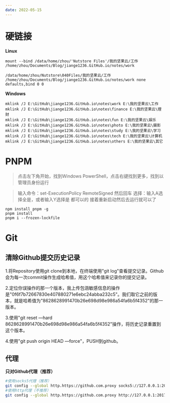 ```yaml
---
date: 2022-05-15
---
```


# 硬链接

**Linux**

```
mount --bind /data/home/zhou/'Nutstore Files'/我的坚果云/工作 /home/zhou/Documents/Blog/jiange1236.GitHub.io/notes/work
```

<!-- vi /etc/fstab -->

```
/data/home/zhou/Nutstore\040Files/我的坚果云/工作 /home/zhou/Documents/Blog/jiange1236.GitHub.io/notes/work none defaults,bind 0 0
```

**Windows**

```
mklink /J E:\GitHub\jiange1236.GitHub.io\notes\work E:\我的坚果云\工作
mklink /J E:\GitHub\jiange1236.GitHub.io\notes\finance E:\我的坚果云\理财
mklink /J E:\GitHub\jiange1236.GitHub.io\notes\fun E:\我的坚果云\娱乐
mklink /J E:\GitHub\jiange1236.GitHub.io\notes\photo E:\我的坚果云\摄影
mklink /J E:\GitHub\jiange1236.GitHub.io\notes\study E:\我的坚果云\学习
mklink /J E:\GitHub\jiange1236.GitHub.io\notes\tech E:\我的坚果云\计算机
mklink /J E:\GitHub\jiange1236.GitHub.io\notes\others E:\我的坚果云\其它
```

# PNPM

> 点击左下角开始，找到Windows PowerShell，点击右键找到更多，找到以管理员身份运行

> 输入命令：set-ExecutionPolicy RemoteSigned 然后回车
> 选择：输入A选择全是，或者输入Y选择是 都可以的
> 接着重新启动然后去运行就可以了

```
npm install pnpm -g
pnpm install
pnpm i --frozen-lockfile

```



# Git

## 清除Github提交历史记录

1.将Repository使用git clone到本地，在终端使用"git log"查看提交记录。Github会为每一次commit操作生成哈希值，用这个哈希值来记录你的提交记录。

2.定位你误操作的那一个版本，我上传包涵敏感信息的操作是"0f6f7b72667830e407880271e6ebc24abba232c5"。我们取它之前的版本，就是哈希值为"8628628991470b26e698d98e986a54fa6b5f4352"的那一版本。

3.使用"git reset —hard 8628628991470b26e698d98e986a54fa6b5f4352"操作，将历史记录重置到这个版本。

4.使用"git push origin HEAD —force"，PUSH到github。

## 代理

**只对Github代理（推荐）**

```bash
#使用socks5代理（推荐）
git config --global http.https://github.com.proxy socks5://127.0.0.1:20170
#使用http代理（不推荐）
git config --global http.https://github.com.proxy http://127.0.0.1:20170
```